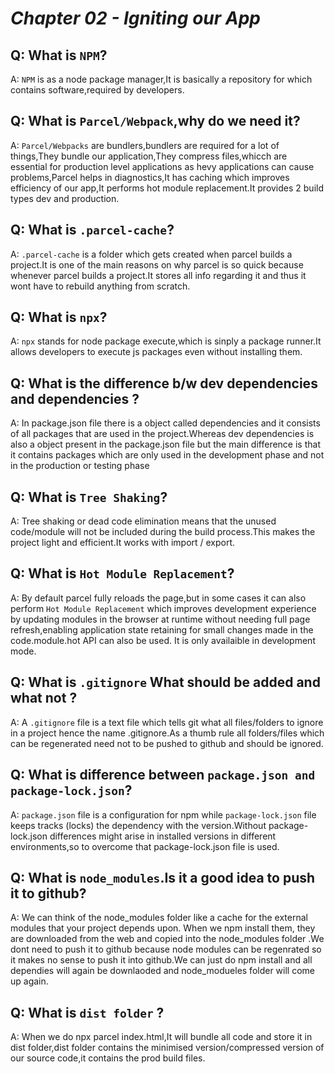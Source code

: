 # _Chapter 02 - Igniting our App_

## Q: What is `NPM`?

A: `NPM` is as a node package manager,It is basically a repository for which contains software,required by developers.

## Q: What is `Parcel/Webpack`,why do we need it?

A: `Parcel/Webpacks` are bundlers,bundlers are required for a lot of things,They bundle our application,They compress files,whicch are essential for production level applications as hevy applications can cause problems,Parcel helps in diagnostics,It has caching which improves efficiency of our app,It performs hot module replacement.It provides 2 build types dev and production.

## Q: What is `.parcel-cache`?

A: `.parcel-cache` is a folder which gets created when parcel builds a project.It is one of the main reasons on why parcel is so quick because whenever parcel builds a project.It stores all info regarding it and thus it wont have to rebuild anything from scratch.

## Q: What is `npx`?

A: `npx` stands for node package execute,which is sinply a package runner.It allows developers to execute js packages even without installing them.

## Q: What is the difference b/w dev dependencies and dependencies ?

A: In package.json file there is a object called dependencies and it consists of all packages that are used in the project.Whereas dev dependencies is also a object present in the package.json file but the main difference is that it contains packages which are only used in the development phase and not in the production or testing phase

## Q: What is `Tree Shaking`?

A: Tree shaking or dead code elimination means that the unused code/module will not be included during the build process.This makes the project light and efficient.It works with import / export.

## Q: What is `Hot Module Replacement`?

A: By default parcel fully reloads the page,but in some cases it can also perform `Hot Module Replacement` which improves development experience by updating modules in the browser at runtime without needing full page refresh,enabling application state retaining for small changes made in the code.module.hot API can also be used. It is only availaible in development mode.

## Q: What is `.gitignore` What should be added and what not ?

A: A `.gitignore` file is a text file which tells git what all files/folders to ignore in a project hence the name .gitignore.As a thumb rule all folders/files which can be regenerated need not to be pushed to github
and should be ignored.

## Q: What is difference between `package.json and package-lock.json`?

A: `package.json` file is a configuration for npm while `package-lock.json` file keeps tracks (locks) the dependency with the version.Without package-lock.json differences might arise in installed versions in different environments,so to overcome that package-lock.json file is used.

## Q: What is `node_modules`.Is it a good idea to push it to github?

A: We can think of the node_modules folder like a cache for the external modules that your project depends upon. When we npm install them, they are downloaded from the web and copied into the node_modules folder
.We dont need to push it to github because node modules can be regenrated so it makes no sense to push it into github.We can just do npm install and all dependies will again be downlaoded and node_modueles folder will come up again.

## Q: What is `dist folder` ?

A: When we do npx parcel index.html,It will bundle all code and store it in dist folder,dist folder contains the minimised version/compressed version of our source code,it contains the prod build files.
